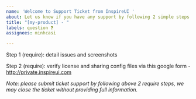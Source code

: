 ```yaml
---
name: 'Welcome to Support Ticket from InspireUI '
about: Let us know if you have any support by following 2 simple steps
title: "[my-product] - "
labels: question ❓
assignees: minhcasi

---
```


Step 1 (require): detail issues and screenshots



Step 2 (require): verify license and sharing config files via this google form - http://private.inspireui.com



*Note: please submit ticket support by following above 2 require steps, we may close the ticket without providing full information.*
